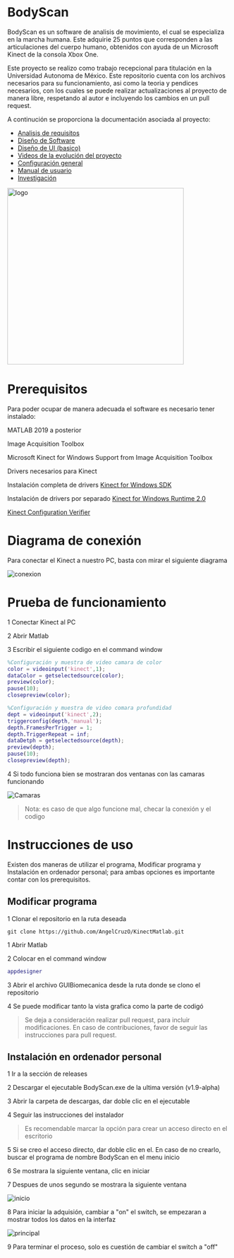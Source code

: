 # BodyScan
BodyScan es un software de analisis de movimiento, el cual se especializa en la marcha humana. Este adquirie 25 puntos que corresponden a las articulaciones del cuerpo humano, obtenidos con ayuda de un Microsoft Kinect de la consola Xbox One.

Este proyecto se realizo como trabajo recepcional para titulación en la Universidad Autonoma de México. Este repositorio cuenta con los archivos necesarios para su funcionamiento, asi como la teoria y pendices necesarios, con los cuales se puede realizar actualizaciones al proyecto de manera libre, respetando al autor e incluyendo los cambios en un pull request. 

A continución se proporciona la documentación asociada al proyecto:

- [Analisis de requisitos](documents/ApendiceA.pdf)
- [Diseño de Software](documents/ApendiceB.pdf)
- [Diseño de UI (basico)](http://tinyurl.com/2dx6hujr)
- [Videos de la evolución del proyecto](https://youtube.com/playlist?list=PLTw9BBx8QZ8eyed2LNUoxuHmq4bUNzzX9&si=s9hxFf0v7OTLN5Tj)
- [Configuración general](documents/ApendiceC.pdf)
- [Manual de usuario](documents/ApendiceD.pdf)
- [Investigación](documents/investigacion.pdf)

<img alt="logo" src="images/logo.png" width="400px" height="400px">

# Prerequisitos
Para poder ocupar de manera adecuada el software es necesario tener instalado:

MATLAB 2019 a posterior

Image Acquisition Toolbox

Microsoft Kinect for Windows Support from Image Acquisition Toolbox

Drivers necesarios para Kinect

Instalación completa de drivers
[Kinect for Windows SDK](https://www.microsoft.com/en-us/download/details.aspx?id=44561)

Instalación de drivers por separado
[Kinect for Windows Runtime 2.0](https://www.microsoft.com/en-us/download/confirmation.aspx?id=44559)

[Kinect Configuration Verifier](https://go.microsoft.com/fwlink/p/?LinkID=513889)

# Diagrama de conexión
Para conectar el Kinect a nuestro PC, basta con mirar el siguiente diagrama

![conexion](images/conexion.png)

# Prueba de funcionamiento

1 Conectar Kinect al PC

2 Abrir Matlab

3 Escribir el siguiente codigo en el command window
```matlab
%Configuración y muestra de video camara de color
color = videoinput('kinect',1);
dataColor = getselectedsource(color);
preview(color);
pause(10);
closepreview(color);

%Configuración y muestra de video comara profundidad
dept = videoinput('kinect',2);
triggerconfig(depth,'manual');
depth.FramesPerTrigger = 1;
depth.TriggerRepeat = inf;
dataDetph = getselectedsource(depth);
preview(depth);
pause(10);
closepreview(depth);
```

4 Si todo funciona bien se mostraran dos ventanas con las camaras funcionando

![Camaras](images/camaras.png)

> Nota: es caso de que algo funcione mal, checar la conexión y el codigo

# Instrucciones de uso
Existen dos maneras de utilizar el programa, Modificar programa y Instalación en ordenador personal; para ambas opciones es importante contar con los prerequisitos.

## Modificar programa

1 Clonar el repositorio en la ruta deseada

```
git clone https://github.com/AngelCruzO/KinectMatlab.git
```

1 Abrir Matlab

2 Colocar en el command window
```matlab 
appdesigner
```

3 Abrir el archivo GUIBiomecanica desde la ruta donde se clono el repositorio

4 Se puede modificar tanto la vista grafica como la parte de codigó

> Se deja a consideración realizar pull request, para incluir modificaciones. En caso de contribuciones, favor de seguir las instrucciones para pull request.

## Instalación en ordenador personal

1 Ir a la sección de releases

2 Descargar el ejecutable BodyScan.exe de la ultima versión (v1.9-alpha)

3 Abrir la carpeta de descargas, dar doble clic en el ejecutable

4 Seguir las instrucciones del instalador

> Es recomendable marcar la opción para crear un acceso directo en el escritorio

5 Si se creo el acceso directo, dar doble clic en el. En caso de no crearlo, buscar el programa de nombre BodyScan en el menu inicio

6 Se mostrara la siguiente ventana, clic en iniciar

7 Despues de unos segundo se mostrara la siguiente ventana

![inicio](images/inicio.png)

8 Para iniciar la adquisión, cambiar a "on" el switch, se empezaran a mostrar todos los datos en la interfaz

![principal](images/principal.png)

9 Para terminar el proceso, solo es cuestión de cambiar el switch a "off"
